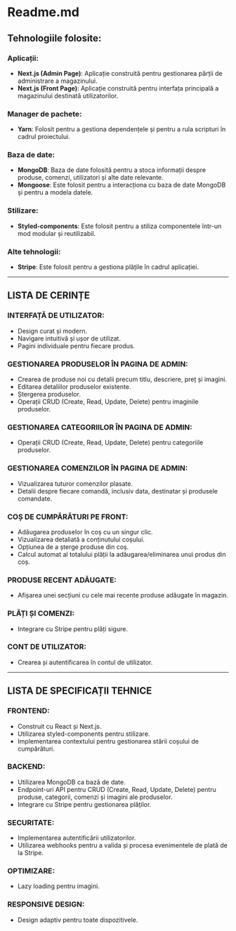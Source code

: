 # Readme.md

## Tehnologiile folosite:

### Aplicații:
- **Next.js (Admin Page)**: Aplicație construită pentru gestionarea părții de administrare a magazinului.
- **Next.js (Front Page)**: Aplicație construită pentru interfața principală a magazinului destinată utilizatorilor.

### Manager de pachete:
- **Yarn**: Folosit pentru a gestiona dependențele și pentru a rula scripturi în cadrul proiectului.

### Baza de date:
- **MongoDB**: Baza de date folosită pentru a stoca informații despre produse, comenzi, utilizatori și alte date relevante.
- **Mongoose**: Este folosit pentru a interacționa cu baza de date MongoDB și pentru a modela datele.

### Stilizare:
- **Styled-components**: Este folosit pentru a stiliza componentele într-un mod modular și reutilizabil.

### Alte tehnologii:
- **Stripe**: Este folosit pentru a gestiona plățile în cadrul aplicației.

---

## LISTA DE CERINȚE

### INTERFAȚĂ DE UTILIZATOR:
- Design curat și modern.
- Navigare intuitivă și ușor de utilizat.
- Pagini individuale pentru fiecare produs.

### GESTIONAREA PRODUSELOR ÎN PAGINA DE ADMIN:
- Crearea de produse noi cu detalii precum titlu, descriere, preț și imagini.
- Editarea detaliilor produselor existente.
- Ștergerea produselor.
- Operații CRUD (Create, Read, Update, Delete) pentru imaginile produselor.

### GESTIONAREA CATEGORIILOR ÎN PAGINA DE ADMIN:
- Operații CRUD (Create, Read, Update, Delete) pentru categoriile produselor.

### GESTIONAREA COMENZILOR ÎN PAGINA DE ADMIN:
- Vizualizarea tuturor comenzilor plasate.
- Detalii despre fiecare comandă, inclusiv data, destinatar și produsele comandate.

### COȘ DE CUMPĂRĂTURI PE FRONT:
- Adăugarea produselor în coș cu un singur clic.
- Vizualizarea detaliată a conținutului coșului.
- Opțiunea de a șterge produse din coș.
- Calcul automat al totalului plății la adăugarea/eliminarea unui produs din coș.

### PRODUSE RECENT ADĂUGATE:
- Afișarea unei secțiuni cu cele mai recente produse adăugate în magazin.

### PLĂȚI ȘI COMENZI:
- Integrare cu Stripe pentru plăți sigure.

### CONT DE UTILIZATOR:
- Crearea și autentificarea în contul de utilizator.

---

## LISTA DE SPECIFICAȚII TEHNICE

### FRONTEND:
- Construit cu React și Next.js.
- Utilizarea styled-components pentru stilizare.
- Implementarea contextului pentru gestionarea stării coșului de cumpărături.

### BACKEND:
- Utilizarea MongoDB ca bază de date.
- Endpoint-uri API pentru CRUD (Create, Read, Update, Delete) pentru produse, categorii, comenzi și imagini ale produselor.
- Integrare cu Stripe pentru gestionarea plăților.

### SECURITATE:
- Implementarea autentificării utilizatorilor.
- Utilizarea webhooks pentru a valida și procesa evenimentele de plată de la Stripe.

### OPTIMIZARE:
- Lazy loading pentru imagini.

### RESPONSIVE DESIGN:
- Design adaptiv pentru toate dispozitivele.
